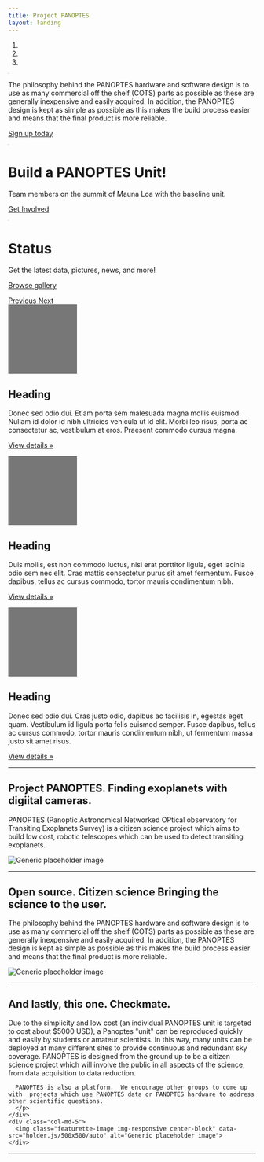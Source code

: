 ```yaml
---
title: Project PANOPTES
layout: landing
---
```


<div id="myCarousel" class="carousel slide" data-ride="carousel">
  <!-- Indicators -->
  <ol class="carousel-indicators">
    <li data-target="#myCarousel" data-slide-to="0" class="active"></li>
    <li data-target="#myCarousel" data-slide-to="1"></li>
    <li data-target="#myCarousel" data-slide-to="2"></li>
  </ol>
  <div class="carousel-inner" role="listbox">
    <div class="item active">
      <img class="first-slide" src="data:image/gif;base64,R0lGODlhAQABAIAAAHd3dwAAACH5BAAAAAAALAAAAAABAAEAAAICRAEAOw==" alt="First slide">
      <div class="container">
        <div class="carousel-caption">
        <p>The philosophy behind the PANOPTES hardware and software design is to use as many commercial off the shelf (COTS) parts as possible as these are generally inexpensive and easily acquired. In addition, the PANOPTES design is kept as simple as possible as this makes the build process easier and means that the final product is more reliable.</p>
        <p><a class="btn btn-lg btn-primary" href="#" role="button">Sign up today</a></p>
        </div>
      </div>
    </div>
    <div class="item">
      <img class="second-slide" src="data:image/gif;base64,R0lGODlhAQABAIAAAHd3dwAAACH5BAAAAAAALAAAAAABAAEAAAICRAEAOw==" alt="Second slide">
      <div class="container">
        <div class="carousel-caption">
        <h1>Build a PANOPTES Unit!</h1>
        <p>Team members on the summit of Mauna Loa with the baseline unit.</p>
        <p><a class="btn btn-lg btn-primary" href="#" role="button">Get Involved</a></p>
        </div>
      </div>
    </div>
    <div class="item">
      <img class="third-slide" src="data:image/gif;base64,R0lGODlhAQABAIAAAHd3dwAAACH5BAAAAAAALAAAAAABAAEAAAICRAEAOw==" alt="Third slide">
      <div class="container">
        <div class="carousel-caption">
          <h1>Status</h1>
          <p>Get the latest data, pictures, news, and more!</p>
          <p><a class="btn btn-lg btn-primary" href="#" role="button">Browse gallery</a></p>
        </div>
      </div>
    </div>
  </div>
  <a class="left carousel-control" href="#myCarousel" role="button" data-slide="prev">
    <span class="glyphicon glyphicon-chevron-left" aria-hidden="true"></span>
    <span class="sr-only">Previous</span>
  </a>
  <a class="right carousel-control" href="#myCarousel" role="button" data-slide="next">
    <span class="glyphicon glyphicon-chevron-right" aria-hidden="true"></span>
    <span class="sr-only">Next</span>
  </a>
</div><!-- /.carousel -->


<div class="container marketing">

  <!-- Three columns of text below the carousel -->
  <div class="row">
    <div class="col-lg-4">
      <img class="img-circle" src="data:image/gif;base64,R0lGODlhAQABAIAAAHd3dwAAACH5BAAAAAAALAAAAAABAAEAAAICRAEAOw==" alt="Generic placeholder image" width="140" height="140">
      <h2>Heading</h2>
      <p>Donec sed odio dui. Etiam porta sem malesuada magna mollis euismod. Nullam id dolor id nibh ultricies vehicula ut id elit. Morbi leo risus, porta ac consectetur ac, vestibulum at eros. Praesent commodo cursus magna.</p>
      <p><a class="btn btn-default" href="#" role="button">View details &raquo;</a></p>
    </div><!-- /.col-lg-4 -->
    <div class="col-lg-4">
      <img class="img-circle" src="data:image/gif;base64,R0lGODlhAQABAIAAAHd3dwAAACH5BAAAAAAALAAAAAABAAEAAAICRAEAOw==" alt="Generic placeholder image" width="140" height="140">
      <h2>Heading</h2>
      <p>Duis mollis, est non commodo luctus, nisi erat porttitor ligula, eget lacinia odio sem nec elit. Cras mattis consectetur purus sit amet fermentum. Fusce dapibus, tellus ac cursus commodo, tortor mauris condimentum nibh.</p>
      <p><a class="btn btn-default" href="#" role="button">View details &raquo;</a></p>
    </div><!-- /.col-lg-4 -->
    <div class="col-lg-4">
      <img class="img-circle" src="data:image/gif;base64,R0lGODlhAQABAIAAAHd3dwAAACH5BAAAAAAALAAAAAABAAEAAAICRAEAOw==" alt="Generic placeholder image" width="140" height="140">
      <h2>Heading</h2>
      <p>Donec sed odio dui. Cras justo odio, dapibus ac facilisis in, egestas eget quam. Vestibulum id ligula porta felis euismod semper. Fusce dapibus, tellus ac cursus commodo, tortor mauris condimentum nibh, ut fermentum massa justo sit amet risus.</p>
      <p><a class="btn btn-default" href="#" role="button">View details &raquo;</a></p>
    </div><!-- /.col-lg-4 -->
  </div><!-- /.row -->


  <!-- START THE FEATURETTES -->

  <hr class="featurette-divider">

  <div class="row featurette">
    <div class="col-md-7">
      <h2 class="featurette-heading">Project PANOPTES. <span class="text-muted">Finding exoplanets with digiital cameras.</span></h2>
      <p class="lead">PANOPTES (Panoptic Astronomical Networked OPtical observatory for Transiting Exoplanets Survey) is a citizen science project which aims to build low cost, robotic telescopes which can be used to detect transiting exoplanets.</p>
    </div>
    <div class="col-md-5">
      <img class="featurette-image img-responsive center-block" data-src="holder.js/500x500/auto" alt="Generic placeholder image">
    </div>
  </div>

  <hr class="featurette-divider">

  <div class="row featurette">
    <div class="col-md-7 col-md-push-5">
      <h2 class="featurette-heading">Open source. Citizen science <span class="text-muted">Bringing the science to the user.</span></h2>
      <p class="lead">
      The philosophy behind the PANOPTES hardware and software design is to use as many commercial off the shelf (COTS) parts as possible as these are generally inexpensive and easily acquired.  In addition, the PANOPTES design is kept as simple as possible as this makes the build process easier and means that the final product is more reliable.
      </p>
    </div>
    <div class="col-md-5 col-md-pull-7">
      <img class="featurette-image img-responsive center-block" data-src="holder.js/500x500/auto" alt="Generic placeholder image">
    </div>
  </div>

  <hr class="featurette-divider">

  <div class="row featurette">
    <div class="col-md-7">
      <h2 class="featurette-heading">And lastly, this one. <span class="text-muted">Checkmate.</span></h2>
      <p class="lead">
      Due to the simplicity and low cost (an individual PANOPTES unit is targeted to cost about $5000 USD), a Panoptes "unit" can be reproduced quickly and easily by students or amateur scientists.  In this way, many units can be deployed at many different sites to provide continuous and redundant sky coverage.  PANOPTES is designed from the ground up to be a citizen science project which will involve the public in all aspects of the science, from data acquisition to data reduction.

      PANOPTES is also a platform.  We encourage other groups to come up with  projects which use PANOPTES data or PANOPTES hardware to address other scientific questions.
      </p>
    </div>
    <div class="col-md-5">
      <img class="featurette-image img-responsive center-block" data-src="holder.js/500x500/auto" alt="Generic placeholder image">
    </div>
  </div>

  <hr class="featurette-divider">

  <!-- /END THE FEATURETTES -->
